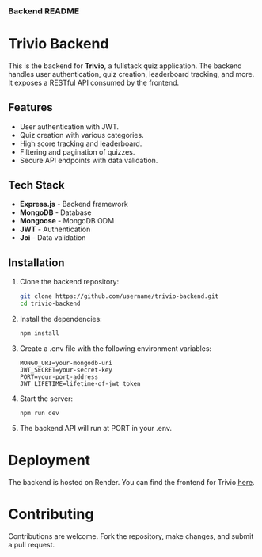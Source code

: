 ### **Backend README**

<!-- ```md -->

# Trivio Backend

This is the backend for **Trivio**, a fullstack quiz application. The backend handles user authentication, quiz creation, leaderboard tracking, and more. It exposes a RESTful API consumed by the frontend.

## Features

- User authentication with JWT.
- Quiz creation with various categories.
- High score tracking and leaderboard.
- Filtering and pagination of quizzes.
- Secure API endpoints with data validation.

## Tech Stack

- **Express.js** - Backend framework
- **MongoDB** - Database
- **Mongoose** - MongoDB ODM
- **JWT** - Authentication
- **Joi** - Data validation

## Installation

1. Clone the backend repository:
   ```bash
   git clone https://github.com/username/trivio-backend.git
   cd trivio-backend
   ```
2. Install the dependencies:
   ```bash
   npm install
   ```
3. Create a .env file with the following environment variables:
   ```env
   MONGO_URI=your-mongodb-uri
   JWT_SECRET=your-secret-key
   PORT=your-port-address
   JWT_LIFETIME=lifetime-of-jwt_token
   ```
4. Start the server:
   ```bash
   npm run dev
   ```
5. The backend API will run at PORT in your .env.

# Deployment

The backend is hosted on Render. You can find the frontend for Trivio [here](https://github.com/Chu-rill/Quiz_app).

# Contributing

Contributions are welcome. Fork the repository, make changes, and submit a pull request.
